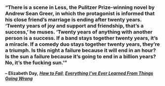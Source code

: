 ### “There is a scene in Less, the Pulitzer Prize-winning novel by Andrew Sean Greer, in which the protagonist is informed that his close friend’s marriage is ending after twenty years. ‘Twenty years of joy and support and friendship, that’s a success,’ he muses. ‘Twenty years of anything with another person is a success. If a band stays together twenty years, it’s a miracle. If a comedy duo stays together twenty years, they’re a triumph. Is this night a failure because it will end in an hour? Is the sun a failure because it’s going to end in a billion years? No, it’s the fucking sun.’”

**– Elizabeth Day,** _[**How to Fail**](https://londonwriterssalon.us4.list-manage.com/track/click?u=8b047263967451488070a8ad0&id=5cda439d20&e=bc5cbc9b90)_[:](https://londonwriterssalon.us4.list-manage.com/track/click?u=8b047263967451488070a8ad0&id=e3fda5a4b8&e=bc5cbc9b90) _[**Everything I’ve Ever Learned From Things Going Wrong**](https://londonwriterssalon.us4.list-manage.com/track/click?u=8b047263967451488070a8ad0&id=983a30263a&e=bc5cbc9b90)_
